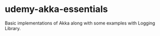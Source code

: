# udemy-akka-essentials
Basic implementations of Akka along with some examples with Logging Library.
